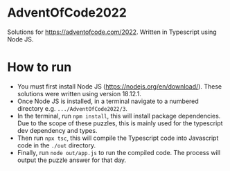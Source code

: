 # AdventOfCode2022
Solutions for https://adventofcode.com/2022.
Written in Typescript using Node JS.

# How to run
- You must first install Node JS (https://nodejs.org/en/download/). These solutions were written using version 18.12.1.
- Once Node JS is installed, in a terminal navigate to a numbered directory e.g. `.../AdventOfCode2022/3`.
- In the terminal, run `npm install`, this will install package dependencies. Due to the scope of these puzzles, this is mainly used for the typescript dev dependency and types.
- Then run `npx tsc`, this will compile the Typescript code into Javascript code in the `./out` directory. 
- Finally, run `node out/app.js` to run the compiled code. The process will output the puzzle answer for that day.
